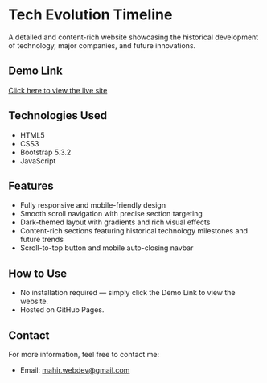 # Tech Evolution Timeline

A detailed and content-rich website showcasing the historical development of technology, major companies, and future innovations.

## Demo Link

[Click here to view the live site](https://mahircorbeg.github.io/TechEvolutionTimeline/)

## Technologies Used

- HTML5
- CSS3
- Bootstrap 5.3.2
- JavaScript

## Features

- Fully responsive and mobile-friendly design
- Smooth scroll navigation with precise section targeting
- Dark-themed layout with gradients and rich visual effects
- Content-rich sections featuring historical technology milestones and future trends
- Scroll-to-top button and mobile auto-closing navbar

## How to Use

- No installation required — simply click the Demo Link to view the website.
- Hosted on GitHub Pages.

## Contact

For more information, feel free to contact me:
- Email: mahir.webdev@gmail.com
